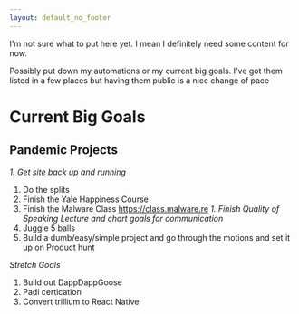 ```yaml
---
layout: default_no_footer
---
```


I'm not sure what to put here yet. I mean I definitely need some content for now. 

Possibly put down my automations or my current big goals. 
I've got them listed in a few places but having them public is a nice change of pace

# Current Big Goals

## Pandemic Projects

_1. Get site back up and running_
1. Do the splits
1. Finish the Yale Happiness Course
1. Finish the Malware Class https://class.malware.re
_1. Finish Quality of Speaking Lecture and chart goals for communication_
1. Juggle 5 balls
1. Build a dumb/easy/simple project and go through the motions and set it up on Product hunt

*Stretch Goals*

1. Build out DappDappGoose
1. Padi certication
1. Convert trillium to React Native